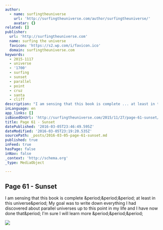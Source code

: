 ```yaml
---
author:
  - name: surfingtheuniverse
    url: 'http://surfingtheuniverse.com/author/surfingtheuniverse/'
    avatar: {}
related: []
publisher:
  url: 'http://surfingtheuniverse.com'
  name: surfing the universe
  favicon: 'https://s2.wp.com/i/favicon.ico'
  domain: surfingtheuniverse.com
keywords:
  - 2015-1117
  - universe
  - '1700'
  - surfing
  - sunset
  - parallel
  - point
  - cruz
  - santa
  - cliff
description: "I am sensing that this book is complete ... at least in this universe. My goal was to write down everything I had discovered about parallel universes up to this point in my life and I have now done that. I'm sure I will learn more ..."
inLanguage: en
app_links: []
isBasedOnUrl: 'http://surfingtheuniverse.com/2015/11/27/page-61-sunset/'
title: Page 61 - Sunset
datePublished: '2016-03-05T23:46:49.595Z'
dateModified: '2016-03-05T23:19:20.535Z'
sourcePath: _posts/2016-03-05-page-61-sunset.md
published: true
inFeed: true
hasPage: false
inNav: false
_context: 'http://schema.org'
_type: MediaObject

---
```

<article style=""><h1>Page 61 - Sunset</h1><p>I am sensing that this book is complete &amp;period;&amp;period;&amp;period; at least in this universe&amp;period; My goal was to write down everything I had discovered about parallel universes up to this point in my life and I have now done that&amp;period; I'm sure I will learn more &amp;period;&amp;period;&amp;period;</p><img src="https://surfingtheuniverse.files.wordpress.com/2015/11/page-61.jpg?w=1000" /></article>